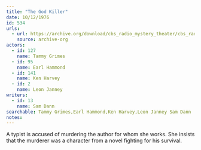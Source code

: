 ```yaml
---
title: "The God Killer"
date: 10/12/1976
id: 534
urls: 
  - url: https://archive.org/download/cbs_radio_mystery_theater/cbs_radio_mystery_theater-0501-0550.zip/cbs_radio_mystery_theater-0501-0550%2Fcbsrmt_0534_the_god_killer.mp3
    source: archive-org
actors:  
  - id: 127
    name: Tammy Grimes  
  - id: 95
    name: Earl Hammond  
  - id: 141
    name: Ken Harvey  
  - id: 2
    name: Leon Janney
writers:  
  - id: 13
    name: Sam Dann
searchable: Tammy Grimes,Earl Hammond,Ken Harvey,Leon Janney Sam Dann
notes:  
---
```

A typist is accused of murdering the author for whom she works. She insists that the murderer was a character from a novel fighting for his survival.